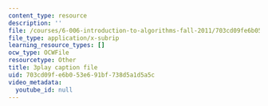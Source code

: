 ```yaml
---
content_type: resource
description: ''
file: /courses/6-006-introduction-to-algorithms-fall-2011/703cd09fe6b053e691bf738d5a1d5a5c_eGSXsaJ-BlY.vtt
file_type: application/x-subrip
learning_resource_types: []
ocw_type: OCWFile
resourcetype: Other
title: 3play caption file
uid: 703cd09f-e6b0-53e6-91bf-738d5a1d5a5c
video_metadata:
  youtube_id: null
---
```

